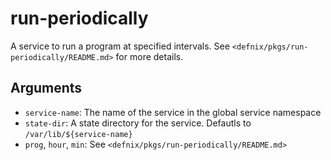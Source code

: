 run-periodically
=================

A service to run a program at specified intervals. See
`<defnix/pkgs/run-periodically/README.md>` for more details.

Arguments
----------

* `service-name`: The name of the service in the global service namespace
* `state-dir`: A state directory for the service. Defautls to `/var/lib/${service-name}`
* `prog`, `hour`, `min`: See `<defnix/pkgs/run-periodically/README.md>`
